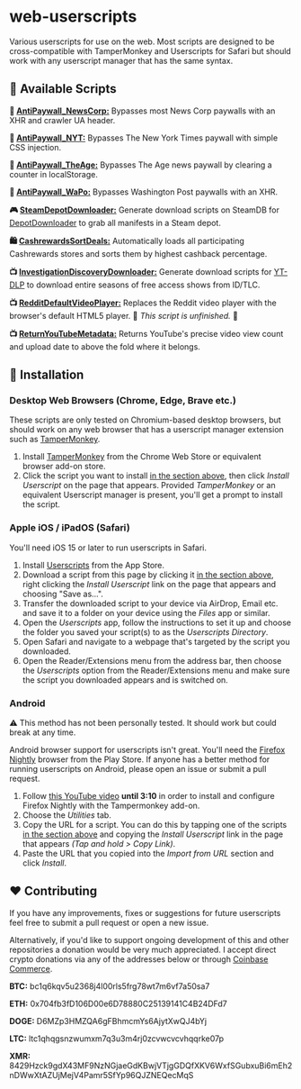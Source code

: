 # web-userscripts

Various userscripts for use on the web. Most scripts are designed to be cross-compatible with TamperMonkey and Userscripts for Safari but should work with any userscript manager that has the same syntax.

## :page_with_curl: Available Scripts

**:newspaper: [AntiPaywall_NewsCorp:](PaywallBypasses/AntiPaywall_NewsCorp.md)** Bypasses most News Corp paywalls with an XHR and crawler UA header.

**:newspaper: [AntiPaywall_NYT:](PaywallBypasses/AntiPaywall_NYT.md)** Bypasses The New York Times paywall with simple CSS injection.

**:newspaper: [AntiPaywall_TheAge:](PaywallBypasses/AntiPaywall_TheAge.md)** Bypasses The Age news paywall by clearing a counter in localStorage.

**:newspaper: [AntiPaywall_WaPo:](PaywallBypasses/AntiPaywall_WaPo.md)** Bypasses Washington Post paywalls with an XHR.

**:video_game: [SteamDepotDownloader:](SteamDepotDownloader/SteamDepotDownloader.user.js)** Generate download scripts on SteamDB for [DepotDownloader](https://github.com/SteamRE/DepotDownloader) to grab all manifests in a Steam depot.

**:shopping: [CashrewardsSortDeals:](CashrewardsSortDeals/CashrewardsSortDeals.md)** Automatically loads all participating Cashrewards stores and sorts them by highest cashback percentage.

**:tv: [InvestigationDiscoveryDownloader:](InvestigationDiscoveryDownloader/InvestigationDiscoveryDownloader.user.js)** Generate download scripts for [YT-DLP](https://github.com/yt-dlp/yt-dlp) to download entire seasons of free access shows from ID/TLC.

**:tv: [RedditDefaultVideoPlayer:](RedditDefaultVideoPlayer/RedditDefaultVideoPlayer.user.js)** Replaces the Reddit video player with the browser's default HTML5 player. :construction: _This script is unfinished._ :construction:

**:tv: [ReturnYouTubeMetadata:](ReturnYouTubeMetadata/ReturnYouTubeMetadata.md)** Returns YouTube's precise video view count and upload date to above the fold where it belongs.

## :electric_plug: Installation

### Desktop Web Browsers (Chrome, Edge, Brave etc.)

These scripts are only tested on Chromium-based desktop browsers, but should work on any web browser that has a userscript manager extension such as [TamperMonkey](https://chrome.google.com/webstore/detail/tampermonkey/dhdgffkkebhmkfjojejmpbldmpobfkfo).

1. Install [TamperMonkey](https://chrome.google.com/webstore/detail/tampermonkey/dhdgffkkebhmkfjojejmpbldmpobfkfo) from the Chrome Web Store or equivalent browser add-on store.
2. Click the script you want to install [in the section above](#page_with_curl-available-scripts), then click _Install Userscript_ on the page that appears. Provided _TamperMonkey_ or an equivalent Userscript manager is present, you'll get a prompt to install the script.

### Apple iOS / iPadOS (Safari)

You'll need iOS 15 or later to run userscripts in Safari.

1. Install [Userscripts](https://apps.apple.com/us/app/userscripts/id1463298887) from the App Store.
2. Download a script from this page by clicking it [in the section above](#page_with_curl-available-scripts), right clicking the _Install Userscript_ link on the page that appears and choosing "Save as...".
3. Transfer the downloaded script to your device via AirDrop, Email etc. and save it to a folder on your device using the _Files_ app or similar.
4. Open the _Userscripts_ app, follow the instructions to set it up and choose the folder you saved your script(s) to as the _Userscripts Directory_.
5. Open Safari and navigate to a webpage that's targeted by the script you downloaded.
6. Open the Reader/Extensions menu from the address bar, then choose the _Userscripts_ option from the Reader/Extensions menu and make sure the script you downloaded appears and is switched on.

### Android

:warning: This method has not been personally tested. It should work but could break at any time.

Android browser support for userscripts isn't great. You'll need the [Firefox Nightly](https://play.google.com/store/apps/details?id=org.mozilla.fenix) browser from the Play Store. If anyone has a better method for running userscripts on Android, please open an issue or submit a pull request.

1. Follow [this YouTube video](https://www.youtube.com/watch?v=RzmJcEr_uts) **until 3:10** in order to install and configure Firefox Nightly with the Tampermonkey add-on.
2. Choose the _Utilities_ tab.
3. Copy the URL for a script. You can do this by tapping one of the scripts [in the section above](#page_with_curl-available-scripts) and copying the _Install Userscript_ link in the page that appears _(Tap and hold > Copy Link)_.
4. Paste the URL that you copied into the _Import from URL_ section and click _Install_.

## :heart: Contributing

If you have any improvements, fixes or suggestions for future userscripts feel free to submit a pull request or open a new issue.

Alternatively, if you'd like to support ongoing development of this and other repositories a donation would be very much appreciated. I accept direct crypto donations via any of the addresses below or through [Coinbase Commerce](https://commerce.coinbase.com/checkout/bb4f7665-bfdc-4c22-9fc8-78299010b1c8).

**BTC:** bc1q6kqv5u2368j4l00rls5frg78wt7m6vf7a50sa7

**ETH:** 0x704fb3fD106D00e6D78880C25139141C4B24DFd7

**DOGE:** D6MZp3HMZQA6gFBhmcmYs6AjytXwQJ4bYj

**LTC:** ltc1qhqgsnzwumxm7q3u3m4rj0zcvwcvcvhqqrke07p

**XMR:** 8429Hzck9gdX43MF9NzNGjaeGdKBwjVTjgGDQfXKV6WxfSGubxuBi6mEh2nDWwXtAZUjMejV4Pamr5SfYp96QJZNEQecMqS
